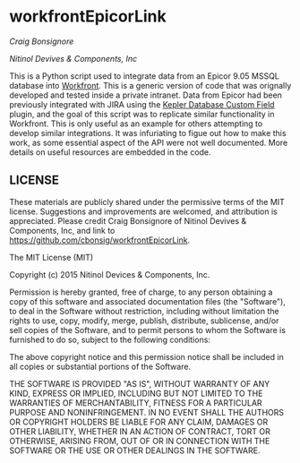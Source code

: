 workfrontEpicorLink
================================
*Craig Bonsignore*

*Nitinol Devives & Components, Inc*

This is a Python script used to integrate data from an Epicor 9.05 MSSQL database into [Workfront](http://workfront.com). This is a generic version of code that was orignally developed and tested inside a private intranet. Data from Epicor had been previously integrated with JIRA using the [Kepler Database Custom Field](https://marketplace.atlassian.com/plugins/com.keplerrominfo.jira.plugins.databasecf) plugin, and the goal of this script was to replicate similar functionality in Workfront. This is only useful as an example for others attempting to develop similar integrations. It was infuriating to figue out how to make this work, as some essential aspect of the API were not well documented. More details on useful resources are embedded in the code.

LICENSE
-------

These materials are publicly shared under the permissive terms of the MIT license. Suggestions and improvements are welcomed, and attribution is appreciated. Please credit Craig Bonsignore of Nitinol Devives & Components, Inc, and link to https://github.com/cbonsig/workfrontEpicorLink. 

The MIT License (MIT)

Copyright (c) 2015 Nitinol Devices & Components, Inc.

Permission is hereby granted, free of charge, to any person obtaining a copy
of this software and associated documentation files (the "Software"), to deal
in the Software without restriction, including without limitation the rights
to use, copy, modify, merge, publish, distribute, sublicense, and/or sell
copies of the Software, and to permit persons to whom the Software is
furnished to do so, subject to the following conditions:

The above copyright notice and this permission notice shall be included in all
copies or substantial portions of the Software.

THE SOFTWARE IS PROVIDED "AS IS", WITHOUT WARRANTY OF ANY KIND, EXPRESS OR
IMPLIED, INCLUDING BUT NOT LIMITED TO THE WARRANTIES OF MERCHANTABILITY,
FITNESS FOR A PARTICULAR PURPOSE AND NONINFRINGEMENT. IN NO EVENT SHALL THE
AUTHORS OR COPYRIGHT HOLDERS BE LIABLE FOR ANY CLAIM, DAMAGES OR OTHER
LIABILITY, WHETHER IN AN ACTION OF CONTRACT, TORT OR OTHERWISE, ARISING FROM,
OUT OF OR IN CONNECTION WITH THE SOFTWARE OR THE USE OR OTHER DEALINGS IN THE
SOFTWARE.


